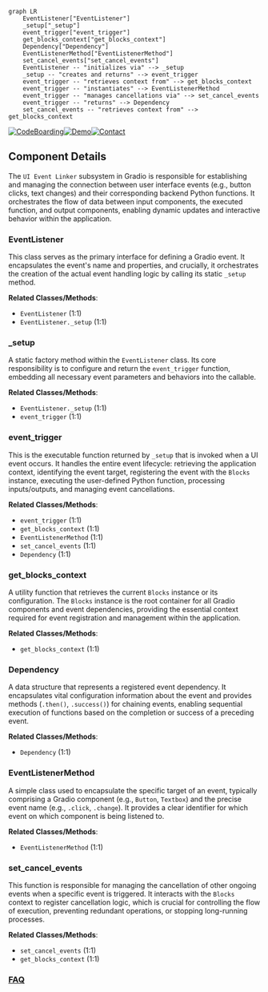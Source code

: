 ```mermaid
graph LR
    EventListener["EventListener"]
    _setup["_setup"]
    event_trigger["event_trigger"]
    get_blocks_context["get_blocks_context"]
    Dependency["Dependency"]
    EventListenerMethod["EventListenerMethod"]
    set_cancel_events["set_cancel_events"]
    EventListener -- "initializes via" --> _setup
    _setup -- "creates and returns" --> event_trigger
    event_trigger -- "retrieves context from" --> get_blocks_context
    event_trigger -- "instantiates" --> EventListenerMethod
    event_trigger -- "manages cancellations via" --> set_cancel_events
    event_trigger -- "returns" --> Dependency
    set_cancel_events -- "retrieves context from" --> get_blocks_context
```
[![CodeBoarding](https://img.shields.io/badge/Generated%20by-CodeBoarding-9cf?style=flat-square)](https://github.com/CodeBoarding/CodeBoarding)[![Demo](https://img.shields.io/badge/Try%20our-Demo-blue?style=flat-square)](https://www.codeboarding.org/demo)[![Contact](https://img.shields.io/badge/Contact%20us%20-%20contact@codeboarding.org-lightgrey?style=flat-square)](mailto:contact@codeboarding.org)

## Component Details

The `UI Event Linker` subsystem in Gradio is responsible for establishing and managing the connection between user interface events (e.g., button clicks, text changes) and their corresponding backend Python functions. It orchestrates the flow of data between input components, the executed function, and output components, enabling dynamic updates and interactive behavior within the application.

### EventListener
This class serves as the primary interface for defining a Gradio event. It encapsulates the event's name and properties, and crucially, it orchestrates the creation of the actual event handling logic by calling its static `_setup` method.


**Related Classes/Methods**:

- `EventListener` (1:1)
- `EventListener._setup` (1:1)


### _setup
A static factory method within the `EventListener` class. Its core responsibility is to configure and return the `event_trigger` function, embedding all necessary event parameters and behaviors into the callable.


**Related Classes/Methods**:

- `EventListener._setup` (1:1)
- `event_trigger` (1:1)


### event_trigger
This is the executable function returned by `_setup` that is invoked when a UI event occurs. It handles the entire event lifecycle: retrieving the application context, identifying the event target, registering the event with the `Blocks` instance, executing the user-defined Python function, processing inputs/outputs, and managing event cancellations.


**Related Classes/Methods**:

- `event_trigger` (1:1)
- `get_blocks_context` (1:1)
- `EventListenerMethod` (1:1)
- `set_cancel_events` (1:1)
- `Dependency` (1:1)


### get_blocks_context
A utility function that retrieves the current `Blocks` instance or its configuration. The `Blocks` instance is the root container for all Gradio components and event dependencies, providing the essential context required for event registration and management within the application.


**Related Classes/Methods**:

- `get_blocks_context` (1:1)


### Dependency
A data structure that represents a registered event dependency. It encapsulates vital configuration information about the event and provides methods (`.then()`, `.success()`) for chaining events, enabling sequential execution of functions based on the completion or success of a preceding event.


**Related Classes/Methods**:

- `Dependency` (1:1)


### EventListenerMethod
A simple class used to encapsulate the specific target of an event, typically comprising a Gradio component (e.g., `Button`, `Textbox`) and the precise event name (e.g., `.click`, `.change`). It provides a clear identifier for which event on which component is being listened to.


**Related Classes/Methods**:

- `EventListenerMethod` (1:1)


### set_cancel_events
This function is responsible for managing the cancellation of other ongoing events when a specific event is triggered. It interacts with the `Blocks` context to register cancellation logic, which is crucial for controlling the flow of execution, preventing redundant operations, or stopping long-running processes.


**Related Classes/Methods**:

- `set_cancel_events` (1:1)
- `get_blocks_context` (1:1)




### [FAQ](https://github.com/CodeBoarding/GeneratedOnBoardings/tree/main?tab=readme-ov-file#faq)